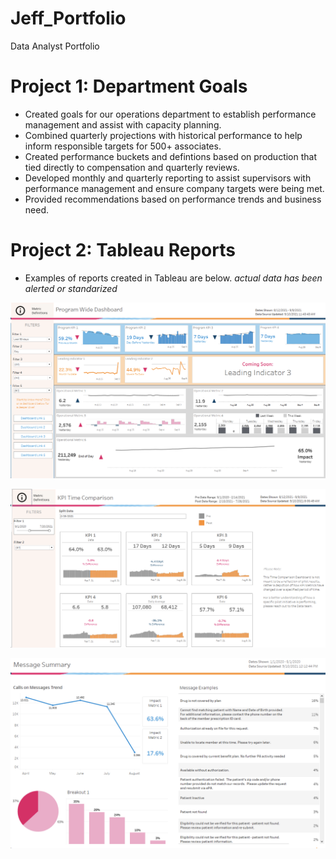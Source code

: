 # Jeff_Portfolio
Data Analyst Portfolio


# Project 1: Department Goals
* Created goals for our operations department to establish performance management and assist with capacity planning.
* Combined quarterly projections with historical performance to help inform responsible targets for 500+ associates.
* Created performance buckets and defintions based on production that tied directly to compensation and quarterly reviews.
* Developed monthly and quarterly reporting to assist supervisors with performance management and ensure company targets were being met.
* Provided recommendations based on performance trends and business need.  


# Project 2: Tableau Reports
* Examples of reports created in Tableau are below. *actual data has been alerted or standarized*

![](images/Program%20Wide.png)

![](images/Time%20Comparison.png)

![](images/Message%20Summary.png)
